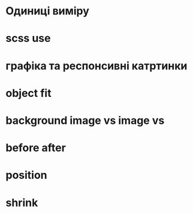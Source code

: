 # Одиниці виміру
# scss use
# графіка та респонсивні катртинки
# object fit
# background image vs image vs 
# before after
# position
# shrink
